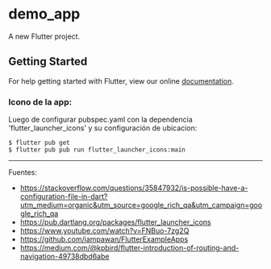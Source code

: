 # demo_app

A new Flutter project.

## Getting Started

For help getting started with Flutter, view our online
[documentation](https://flutter.io/).

### Icono de la app:

Luego de configurar pubspec.yaml con la dependencia 'flutter_launcher_icons' y su configuración de ubicacion:

    $ flutter pub get
    $ flutter pub pub run flutter_launcher_icons:main

---

Fuentes:

+ https://stackoverflow.com/questions/35847932/is-possible-have-a-configuration-file-in-dart?utm_medium=organic&utm_source=google_rich_qa&utm_campaign=google_rich_qa
+ https://pub.dartlang.org/packages/flutter_launcher_icons
+ https://www.youtube.com/watch?v=FNBuo-7zg2Q
+ https://github.com/iampawan/FlutterExampleApps
+ https://medium.com/@kpbird/flutter-introduction-of-routing-and-navigation-49738dbd6abe